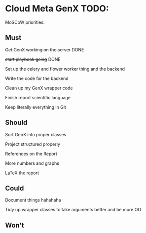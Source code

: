 Cloud Meta GenX TODO:
==============

MoSCoW priorities:

Must
-----
~~Get GenX working on the server~~ DONE

~~start playbook going~~ DONE

Set up the celery and flower worker thing and the backend

Write the code for the backend

Clean up my GenX wrapper code 

Finish report scientific language

Keep literally everything in Git

Should
------

Sort GenX into proper classes

Project structured properly

References on the Report

More numbers and graphs

LaTeX the report

Could
-----

Document things hahahaha

Tidy up wrapper classes to take arguments better and be more OO


Won't
--------